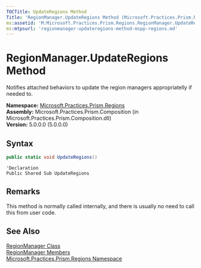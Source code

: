 ```yaml
---
TOCTitle: UpdateRegions Method
Title: 'RegionManager.UpdateRegions Method (Microsoft.Practices.Prism.Regions)'
ms:assetid: 'M:Microsoft.Practices.Prism.Regions.RegionManager.UpdateRegions'
ms:mtpsurl: 'regionmanager-updateregions-method-mspp-regions.md'
---
```


# RegionManager.UpdateRegions Method 

Notifies attached behaviors to update the region managers appropriatelly if needed to.

**Namespace:** [Microsoft.Practices.Prism.Regions](/patterns-practices/reference/mspp-regions-namespace)  
**Assembly:** Microsoft.Practices.Prism.Composition (in Microsoft.Practices.Prism.Composition.dll)  
**Version:** 5.0.0.0 (5.0.0.0)

## Syntax

```C#
public static void UpdateRegions()
```

```VB
'Declaration
Public Shared Sub UpdateRegions
```

## Remarks

This method is normally called internally, and there is usually no need to call this from user code.

## See Also

[RegionManager Class](/patterns-practices/reference/regionmanager-class-mspp-regions)  
[RegionManager Members](/patterns-practices/reference/regionmanager-members-mspp-regions)  
[Microsoft.Practices.Prism.Regions Namespace](/patterns-practices/reference/mspp-regions-namespace)  